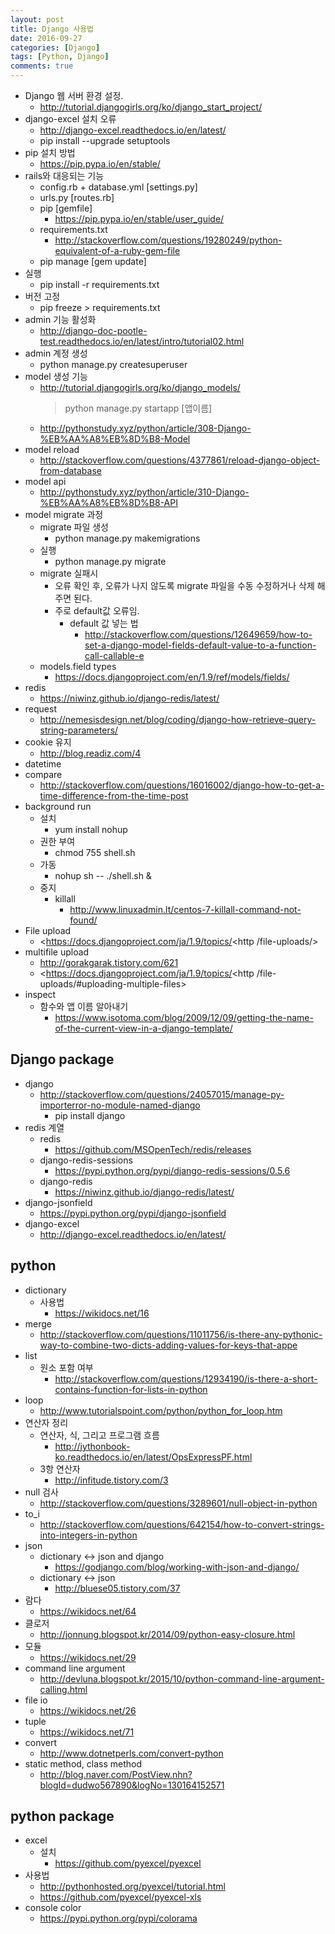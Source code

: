 ```yaml
---
layout: post
title: Django 사용법
date: 2016-09-27
categories: [Django]
tags: [Python, Django]
comments: true
---
```


* Django 웹 서버 환경 설정.
    * <http://tutorial.djangogirls.org/ko/django_start_project/> 
* django-excel 설치 오류
    * <http://django-excel.readthedocs.io/en/latest/>
    * pip install --upgrade setuptools
* pip 설치 방법
    * <https://pip.pypa.io/en/stable/>
* rails와 대응되는 기능
    * config.rb + database.yml [settings.py]
    * urls.py [routes.rb]
    * pip [gemfile]
        * <https://pip.pypa.io/en/stable/user_guide/>
    * requirements.txt
        * <http://stackoverflow.com/questions/19280249/python-equivalent-of-a-ruby-gem-file>
    * pip manage [gem update]
* 실행
    * pip install -r requirements.txt
* 버전 고정
    * pip freeze > requirements.txt
* admin 기능 활성화
    * <http://django-doc-pootle-test.readthedocs.io/en/latest/intro/tutorial02.html>
* admin 계정 생성
    * python manage.py createsuperuser
* model 생성 기능
    * <http://tutorial.djangogirls.org/ko/django_models/>
        >python manage.py startapp [앱이름]
    * <http://pythonstudy.xyz/python/article/308-Django-%EB%AA%A8%EB%8D%B8-Model>
* model reload
    * <http://stackoverflow.com/questions/4377861/reload-django-object-from-database>
* model api
    * <http://pythonstudy.xyz/python/article/310-Django-%EB%AA%A8%EB%8D%B8-API>
* model migrate 과정
    * migrate 파일 생성
        * python manage.py makemigrations
    * 실행
        * python manage.py migrate
    * migrate 실패시
        * 오류 확인 후, 오류가 나지 않도록 migrate 파일을 수동 수정하거나 삭제 해주면 된다.
        * 주로 default값 오류임.
            * default 값 넣는 법
                * <http://stackoverflow.com/questions/12649659/how-to-set-a-django-model-fields-default-value-to-a-function-call-callable-e>
    * models.field types
        * <https://docs.djangoproject.com/en/1.9/ref/models/fields/>
* redis
    * <https://niwinz.github.io/django-redis/latest/>
* request
    * <http://nemesisdesign.net/blog/coding/django-how-retrieve-query-string-parameters/>
* cookie 유지
    * <http://blog.readiz.com/4>
* datetime
* compare
    * <http://stackoverflow.com/questions/16016002/django-how-to-get-a-time-difference-from-the-time-post>
* background run
    * 설치
        * yum install nohup
    * 권한 부여
        * chmod 755 shell.sh
    * 가동
        * nohup sh -- ./shell.sh &
    * 중지
        * killall
            * <http://www.linuxadmin.lt/centos-7-killall-command-not-found/>
* File upload
    * <https://docs.djangoproject.com/ja/1.9/topics/<http /file-uploads/>
* multifile upload
    * <http://gorakgarak.tistory.com/621>
    * <https://docs.djangoproject.com/ja/1.9/topics/<http /file-uploads/#uploading-multiple-files>
* inspect
    * 함수와 앱 이름 알아내기
        * <https://www.isotoma.com/blog/2009/12/09/getting-the-name-of-the-current-view-in-a-django-template/>

## Django package
* django
    * <http://stackoverflow.com/questions/24057015/manage-py-importerror-no-module-named-django>
        * pip install django
* redis 계열
    * redis
        * <https://github.com/MSOpenTech/redis/releases>
    * django-redis-sessions
        * <https://pypi.python.org/pypi/django-redis-sessions/0.5.6>
    * django-redis
        * <https://niwinz.github.io/django-redis/latest/>
* django-jsonfield
    * <https://pypi.python.org/pypi/django-jsonfield>
* django-excel
    * <http://django-excel.readthedocs.io/en/latest/>

## python
* dictionary 
    * 사용법
        * <https://wikidocs.net/16>
* merge
    * <http://stackoverflow.com/questions/11011756/is-there-any-pythonic-way-to-combine-two-dicts-adding-values-for-keys-that-appe>
* list
    * 원소 포함 여부
        * <http://stackoverflow.com/questions/12934190/is-there-a-short-contains-function-for-lists-in-python>
* loop
    * <http://www.tutorialspoint.com/python/python_for_loop.htm>
* 연산자 정리
    * 연산자, 식, 그리고 프로그램 흐름
        * <http://jythonbook-ko.readthedocs.io/en/latest/OpsExpressPF.html>
    * 3항 연산자
        * <http://infitude.tistory.com/3>
* null 검사
    * <http://stackoverflow.com/questions/3289601/null-object-in-python>
* to_i
    * <http://stackoverflow.com/questions/642154/how-to-convert-strings-into-integers-in-python>
* json
    * dictionary <-> json and django
        * <https://godjango.com/blog/working-with-json-and-django/>
    * dictionary <-> json
        * <http://bluese05.tistory.com/37>
* 람다
    * <https://wikidocs.net/64>
* 클로저
    * <http://jonnung.blogspot.kr/2014/09/python-easy-closure.html>
* 모듈
    * <https://wikidocs.net/29>
* command line argument
    * <http://devluna.blogspot.kr/2015/10/python-command-line-argument-calling.html>
* file io
    * <https://wikidocs.net/26>
* tuple
    * <https://wikidocs.net/71>
* convert
    * <http://www.dotnetperls.com/convert-python>
* static method, class method
    * <http://blog.naver.com/PostView.nhn?blogId=dudwo567890&logNo=130164152571>


## python package
* excel
    * 설치
        * <https://github.com/pyexcel/pyexcel>
* 사용법
    * <http://pythonhosted.org/pyexcel/tutorial.html>
    * <https://github.com/pyexcel/pyexcel-xls>
* console color
    * <https://pypi.python.org/pypi/colorama>
